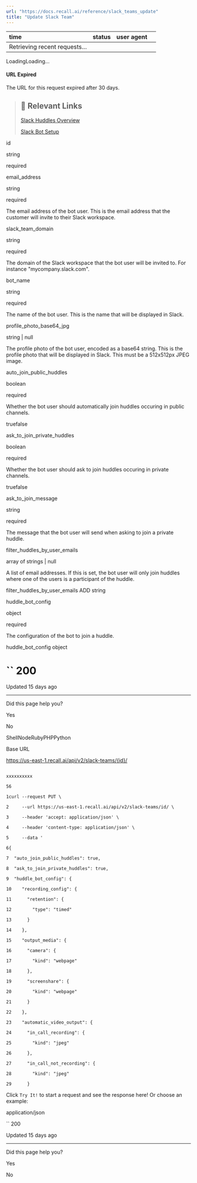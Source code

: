 ```yaml
---
url: "https://docs.recall.ai/reference/slack_teams_update"
title: "Update Slack Team"
---
```


| time | status | user agent |  |
| :-- | :-- | :-- | :-- |
| Retrieving recent requests… |

LoadingLoading…

#### URL Expired

The URL for this request expired after 30 days.

> ## 📘  Relevant Links
>
> [Slack Huddles Overview](https://docs.recall.ai/docs/slack-huddle-bots-overview)
>
> [Slack Bot Setup](https://docs.recall.ai/docs/slack-huddle-bots-integration-guide)

id

string

required

email\_address

string

required

The email address of the bot user. This is the email address that the customer will invite to their Slack workspace.

slack\_team\_domain

string

required

The domain of the Slack workspace that the bot user will be invited to. For instance "mycompany.slack.com".

bot\_name

string

required

The name of the bot user. This is the name that will be displayed in Slack.

profile\_photo\_base64\_jpg

string \| null

The profile photo of the bot user, encoded as a base64 string. This is the profile photo that will be displayed in Slack. This must be a 512x512px JPEG image.

auto\_join\_public\_huddles

boolean

required

Whether the bot user should automatically join huddles occuring in public channels.

truefalse

ask\_to\_join\_private\_huddles

boolean

required

Whether the bot user should ask to join huddles occuring in private channels.

truefalse

ask\_to\_join\_message

string

required

The message that the bot user will send when asking to join a private huddle.

filter\_huddles\_by\_user\_emails

array of strings \| null

A list of email addresses. If this is set, the bot user will only join huddles where one of the users is a participant of the huddle.

filter\_huddles\_by\_user\_emails
ADD string

huddle\_bot\_config

object

required

The configuration of the bot to join a huddle.

huddle\_bot\_config object

# `` 200

Updated 15 days ago

* * *

Did this page help you?

Yes

No

ShellNodeRubyPHPPython

Base URL

https://us-east-1.recall.ai/api/v2/slack-teams/{id}/

```

xxxxxxxxxx

56

1curl --request PUT \

2     --url https://us-east-1.recall.ai/api/v2/slack-teams/id/ \

3     --header 'accept: application/json' \

4     --header 'content-type: application/json' \

5     --data '

6{

7  "auto_join_public_huddles": true,

8  "ask_to_join_private_huddles": true,

9  "huddle_bot_config": {

10    "recording_config": {

11      "retention": {

12        "type": "timed"

13      }

14    },

15    "output_media": {

16      "camera": {

17        "kind": "webpage"

18      },

19      "screenshare": {

20        "kind": "webpage"

21      }

22    },

23    "automatic_video_output": {

24      "in_call_recording": {

25        "kind": "jpeg"

26      },

27      "in_call_not_recording": {

28        "kind": "jpeg"

29      }

```

Click `Try It!` to start a request and see the response here! Or choose an example:

application/json

`` 200

Updated 15 days ago

* * *

Did this page help you?

Yes

No